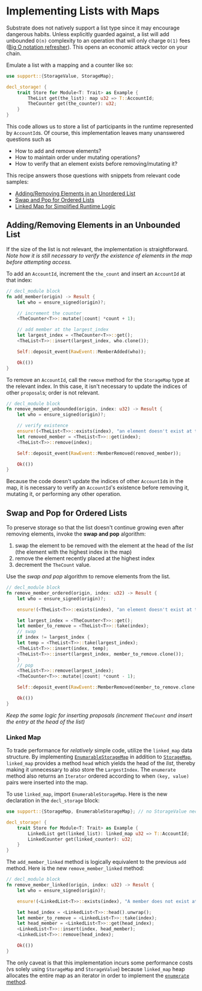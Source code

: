 # Implementing Lists with Maps

Substrate does not natively support a list type since it may encourage dangerous habits. Unless explicitly guarded against, a list will add unbounded `O(n)` complexity to an operation that will only charge `O(1)` fees ([Big O notation refresher](https://rob-bell.net/2009/06/a-beginners-guide-to-big-o-notation/)). This opens an economic attack vector on your chain.

Emulate a list with a mapping and a counter like so:

```rust
use support::{StorageValue, StorageMap};

decl_storage! {
    trait Store for Module<T: Trait> as Example {
        TheList get(the_list): map u32 => T::AccountId;
        TheCounter get(the_counter): u32;
    }
}
```

This code allows us to store a list of participants in the runtime represented by `AccountId`s. Of course, this implementation leaves many unanswered questions such as
* How to add and remove elements?
* How to maintain order under mutating operations?
* How to verify that an element exists before removing/mutating it?

This recipe answers those questions with snippets from relevant code samples:
* [Adding/Removing Elements in an Unordered List](#unbounded)
* [Swap and Pop for Ordered Lists](#swappop)
* [Linked Map for Simplified Runtime Logic](#linkedmap)

<!-- **Note**: it is important to properly handle [overflow/underflow](../advanced/safety.md#overunder) and verify [other relevant conditions](../advanced/safety.md#check) when invoking this recipe -->

## Adding/Removing Elements in an Unbounded List <a name = "unbounded"></a>

If the size of the list is not relevant, the implementation is straightforward. *Note how it is still necessary to verify the existence of elements in the map before attempting access.* 

To add an `AccountId`, increment the `the_count` and insert an `AccountId` at that index:

```rust
// decl_module block
fn add_member(origin) -> Result {
    let who = ensure_signed(origin)?;

    // increment the counter
    <TheCounter<T>>::mutate(|count| *count + 1);

    // add member at the largest_index
    let largest_index = <TheCounter<T>>::get();
    <TheList<T>>::insert(largest_index, who.clone());

    Self::deposit_event(RawEvent::MemberAdded(who));

    Ok(())
} 
```

To remove an `AccountId`, call the `remove` method for the `StorageMap` type at the relevant index. In this case, it isn't necessary to update the indices of other `proposal`s; order is not relevant.

```rust
// decl_module block
fn remove_member_unbounded(origin, index: u32) -> Result {
    let who = ensure_signed(origin)?;

    // verify existence
    ensure!(<TheList<T>>::exists(index), "an element doesn't exist at this index");
    let removed_member = <TheList<T>>::get(index);
    <TheList<T>>::remove(index);

    Self::deposit_event(RawEvent::MemberRemoved(removed_member));

    Ok(())
}
```

Because the code doesn't update the indices of other `AccountId`s in the map, it is necessary to verify an `AccountId`'s existence before removing it, mutating it, or performing any other operation.

## Swap and Pop for Ordered Lists <a name = "swappop"></a>

To preserve storage so that the list doesn't continue growing even after removing elements, invoke the **swap and pop** algorithm:
1. swap the element to be removed with the element at the head of the *list* (the element with the highest index in the map)
2. remove the element recently placed at the highest index
3. decrement the `TheCount` value. 

Use the *swap and pop* algorithm to remove elements from the list.

```rust
// decl_module block
fn remove_member_ordered(origin, index: u32) -> Result {
    let who = ensure_signed(origin)?;

    ensure!(<TheList<T>>::exists(index), "an element doesn't exist at this index");

    let largest_index = <TheCounter<T>>::get();
    let member_to_remove = <TheList<T>>::take(index);
    // swap
    if index != largest_index {
    let temp = <TheList<T>>::take(largest_index);
    <TheList<T>>::insert(index, temp);
    <TheList<T>>::insert(largest_index, member_to_remove.clone());
    }
    // pop
    <TheList<T>>::remove(largest_index);
    <TheCounter<T>>::mutate(|count| *count - 1);

    Self::deposit_event(RawEvent::MemberRemoved(member_to_remove.clone()));

    Ok(())
}
```

*Keep the same logic for inserting proposals (increment `TheCount` and insert the entry at the head of the list)* 

### Linked Map <a name = "linkedmap"></a>

To trade performance for *relatively* simple code, utilize the `linked_map` data structure. By implementing [`EnumarableStorageMap`](https://crates.parity.io/srml_support/storage/trait.EnumerableStorageMap.html) in addition to [`StorageMap`](https://crates.parity.io/srml_support/storage/trait.StorageMap.html), `linked_map` provides a method `head` which yields the head of the *list*, thereby making it unnecessary to also store the `LargestIndex`. The `enumerate` method also returns an `Iterator` ordered according to when `(key, value)` pairs were inserted into the map.

To use `linked_map`, import `EnumerableStorageMap`. Here is the new declaration in the `decl_storage` block:

```rust
use support::{StorageMap, EnumerableStorageMap}; // no StorageValue necessary

decl_storage! {
    trait Store for Module<T: Trait> as Example {
        LinkedList get(linked_list): linked_map u32 => T::AccountId;
        LinkedCounter get(linked_counter): u32;
    }
}
```

The `add_member_linked` method is logically equivalent to the previous `add` method. Here is the new `remove_member_linked` method:

```rust
// decl_module block
fn remove_member_linked(origin, index: u32) -> Result {
    let who = ensure_signed(origin)?;

    ensure!(<LinkedList<T>>::exists(index), "A member does not exist at this index");

    let head_index = <LinkedList<T>>::head().unwrap();
    let member_to_remove = <LinkedList<T>>::take(index);
    let head_member = <LinkedList<T>>::get(head_index);
    <LinkedList<T>>::insert(index, head_member);
    <LinkedList<T>>::remove(head_index);

    Ok(())
}
```

The only caveat is that this implementation incurs some performance costs (vs solely using `StorageMap` and `StorageValue`) because `linked_map` heap allocates the entire map as an iterator in order to implement the [`enumerate` method](https://crates.parity.io/srml_support/storage/trait.EnumerableStorageMap.html#tymethod.enumerate).